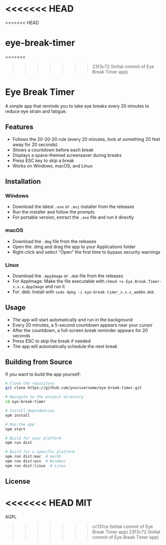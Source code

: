 <<<<<<< HEAD
=======
<<<<<<< HEAD
# eye-break-timer
=======
>>>>>>> 23f3c72 (Initial commit of Eye Break Timer app)
# Eye Break Timer

A simple app that reminds you to take eye breaks every 20 minutes to reduce eye strain and fatigue.

## Features

- Follows the 20-20-20 rule (every 20 minutes, look at something 20 feet away for 20 seconds)
- Shows a countdown before each break
- Displays a space-themed screensaver during breaks
- Press ESC key to skip a break
- Works on Windows, macOS, and Linux

## Installation

### Windows
- Download the latest `.exe` or `.msi` installer from the releases
- Run the installer and follow the prompts
- For portable version, extract the `.exe` file and run it directly

### macOS
- Download the `.dmg` file from the releases
- Open the .dmg and drag the app to your Applications folder
- Right-click and select "Open" the first time to bypass security warnings

### Linux
- Download the `.AppImage` or `.deb` file from the releases
- For AppImage: Make the file executable with `chmod +x Eye.Break.Timer-x.x.x.AppImage` and run it
- For .deb: Install with `sudo dpkg -i eye-break-timer_x.x.x_amd64.deb`

## Usage

- The app will start automatically and run in the background
- Every 20 minutes, a 5-second countdown appears near your cursor
- After the countdown, a full-screen break reminder appears for 20 seconds
- Press ESC to skip the break if needed
- The app will automatically schedule the next break

## Building from Source

If you want to build the app yourself:

```bash
# Clone the repository
git clone https://github.com/yourusername/eye-break-timer.git

# Navigate to the project directory
cd eye-break-timer

# Install dependencies
npm install

# Run the app
npm start

# Build for your platform
npm run dist

# Build for a specific platform
npm run dist:mac  # macOS
npm run dist:win  # Windows
npm run dist:linux  # Linux
```

## License

<<<<<<< HEAD
MIT 
=======
AGPL 
>>>>>>> cc131ce (Initial commit of Eye Break Timer app)
>>>>>>> 23f3c72 (Initial commit of Eye Break Timer app)
